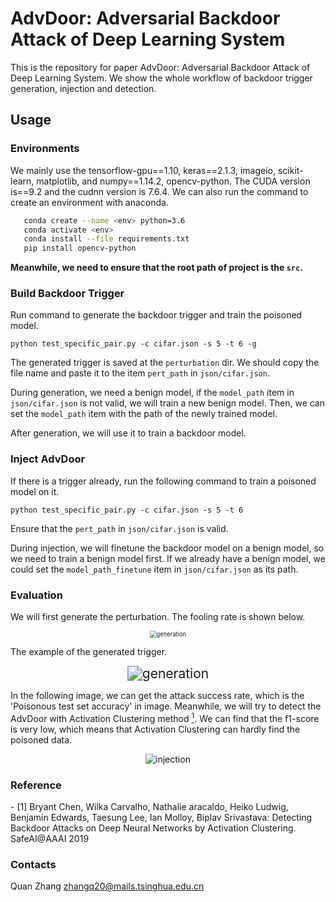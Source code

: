 # AdvDoor: Adversarial Backdoor Attack of Deep Learning System
This is the repository for paper AdvDoor: Adversarial Backdoor Attack of Deep Learning System. 
We show the whole workflow of backdoor trigger generation, injection and detection.
## Usage
### Environments
We mainly use the tensorflow-gpu==1.10, keras==2.1.3, imageio, scikit-learn, matplotlib, and numpy==1.14.2, opencv-python. The CUDA version is==9.2 and the cudnn version is 7.6.4. We can also run the command to create an environment with anaconda.

 ``` bash
    conda create --name <env> python=3.6
    conda activate <env>
    conda install --file requirements.txt
    pip install opencv-python 
```

**Meanwhile, we need to ensure that the root path of project is the `src`.**

 ### Build Backdoor Trigger
 Run command to generate the backdoor trigger and train the poisoned model.

 ``` python test_specific_pair.py -c cifar.json -s 5 -t 6 -g ```

The generated trigger is saved at the `perturbation` dir. We should copy the file name and paste it to the item `pert_path` in `json/cifar.json`.

During generation, we need a benign model, if the `model_path` item in `json/cifar.json` is not valid, we will train a new benign model. Then, we can set the `model_path` item with the path of the newly trained model.

After generation, we will use it to train a backdoor model.

 ### Inject AdvDoor

If there is a trigger already, run the following command to train a poisoned model on it.

 ``` python test_specific_pair.py -c cifar.json -s 5 -t 6 ```

 Ensure that the `pert_path` in `json/cifar.json` is valid.

 During injection, we will finetune the backdoor model on a benign model, so we need to train a benign model first. If we already have a benign model, we could set the `model_path_finetune` item in `json/cifar.json` as its path.


### Evaluation
We will first generate the perturbation.
The fooling rate is shown below.
<div align=center><img src="imgs/generation.png" alt="generation" style="zoom:67%;" /></div>

The example of the generated trigger.

<div align=center><img src="imgs/example.png" alt="generation" style="zoom:150%;" /></div>

In the following image, we can get the attack success rate, which is the 'Poisonous test set accuracy' in image. 
Meanwhile, we will try to detect the AdvDoor with Activation Clustering method [<sup>1</sup>](#activation_clustering). We can find that the f1-score is very low, which means that Activation Clustering can hardly find the poisoned data.

<div align=center><img src="imgs/injection.png" alt="injection" style="zoom:100%;" /></div>




### Reference

<div id="activation_clustering"></div>
- [1] Bryant Chen, Wilka Carvalho, Nathalie aracaldo, Heiko Ludwig, Benjamin Edwards, Taesung Lee, Ian Molloy, Biplav Srivastava: Detecting Backdoor Attacks on Deep Neural Networks by Activation Clustering. SafeAI@AAAI 2019


### Contacts
Quan Zhang zhangq20@mails.tsinghua.edu.cn